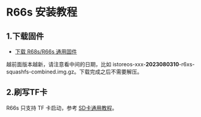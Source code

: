 # R66s 安装教程

## 1.下载固件

* [下载 R68s/R66s 通用固件](https://fw.koolcenter.com/iStoreOS/r6xs/)

越前面版本越新，请注意看中间的日期，比如 istoreos-xxx-**2023080310**-r6xs-squashfs-combined.img.gz。下载完成之后不需要解压。

## 2.刷写TF卡
R66s 只支持 TF 卡启动，参考 [SD卡通用教程](/zh/guide/istoreos/install_sd.html)。
